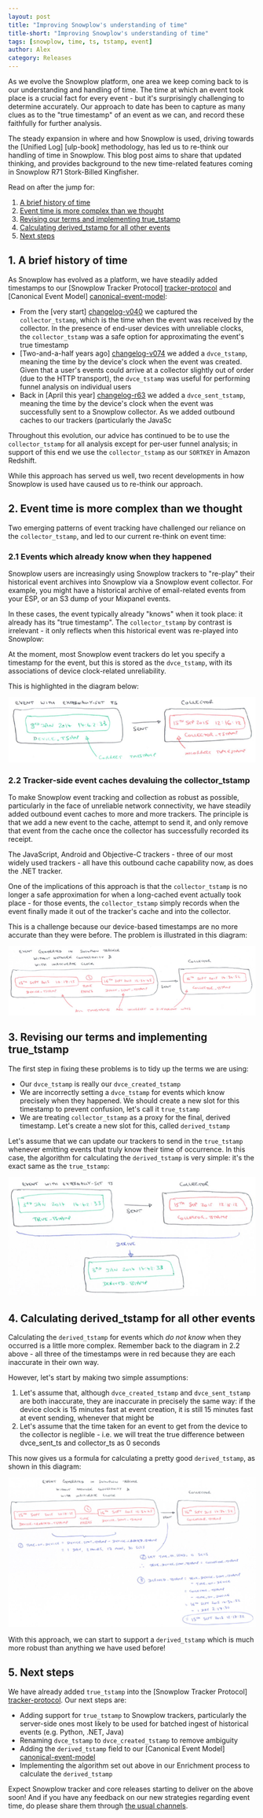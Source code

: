 ```yaml
---
layout: post
title: "Improving Snowplow's understanding of time"
title-short: "Improving Snowplow's understanding of time"
tags: [snowplow, time, ts, tstamp, event]
author: Alex
category: Releases
---
```


As we evolve the Snowplow platform, one area we keep coming back to is our understanding and handling of time. The time at which an event took place is a crucial fact for every event - but it's surprisingly challenging to determine accurately. Our approach to date has been to capture as many clues as to the "true timestamp" of an event as we can, and record these faithfully for further analysis.

The steady expansion in where and how Snowplow is used, driving towards the [Unified Log] [ulp-book] methodology, has led us to re-think our handling of time in Snowplow. This blog post aims to share that updated thinking, and provides background to the new time-related features coming in Snowplow R71 Stork-Billed Kingfisher.

Read on after the jump for:

1. [A brief history of time](/blog/2015/09/15/improving-snowplows-understanding-of-time/#history)
2. [Event time is more complex than we thought](/blog/2015/09/15/improving-snowplows-understanding-of-time/#rationale)
3. [Revising our terms and implementing true_tstamp](/blog/2015/09/15/improving-snowplows-understanding-of-time/#true-ts)
4. [Calculating derived_tstamp for all other events](/blog/2015/09/15/improving-snowplows-understanding-of-time/#derived-ts)
5. [Next steps](/blog/2015/09/15/improving-snowplows-understanding-of-time/#next-steps)

<!--more-->

<h2 id="history">1. A brief history of time</h2>

As Snowplow has evolved as a platform, we have steadily added timestamps to our [Snowplow Tracker Protocol] [tracker-protocol] and [Canonical Event Model] [canonical-event-model]:

* From the [very start] [changelog-v040] we captured the `collector_tstamp`, which is the time when the event was received by the collector. In the presence of end-user devices with unreliable clocks, the `collector_tstamp` was a safe option for approximating the event's true timestamp
* [Two-and-a-half years ago] [changelog-v074] we added a `dvce_tstamp`, meaning the time by the device's clock when the event was created. Given that a user's events could arrive at a collector slightly out of order (due to the HTTP transport), the `dvce_tstamp` was useful for performing funnel analysis on individual users
* Back in [April this year] [changelog-r63] we added a `dvce_sent_tstamp`, meaning the time by the device's clock when the event was successfully sent to a Snowplow collector. As we added outbound caches to our trackers (particularly the JavaSc

Throughout this evolution, our advice has continued to be to use the `collector_tstamp` for all analysis except for per-user funnel analysis; in support of this end we use the `collector_tstamp` as our `SORTKEY` in Amazon Redshift.

While this approach has served us well, two recent developments in how Snowplow is used have caused us to re-think our approach.

<h2 id="rationale">2. Event time is more complex than we thought</h2>

Two emerging patterns of event tracking have challenged our reliance on the `collector_tstamp`, and led to our current re-think on event time:

<h3>2.1 Events which already know when they happened</h3>

Snowplow users are increasingly using Snowplow trackers to "re-play" their historical event archives into Snowplow via a Snowplow event collector. For example, you might have a historical archive of email-related events from your ESP, or an S3 dump of your Mixpanel events.

In these cases, the event typically already "knows" when it took place: it already has its "true timestamp". The `collector_tstamp` by contrast is irrelevant - it only reflects when this historical event was re-played into Snowplow:

At the moment, most Snowplow event trackers do let you specify a timestamp for the event, but this is stored as the `dvce_tstamp`, with its associations of device clock-related unreliability.

This is highlighted in the diagram below:

![true-ts-problem][true-ts-problem]

<h3>2.2 Tracker-side event caches devaluing the collector_tstamp</h3>

To make Snowplow event tracking and collection as robust as possible, particularly in the face of unreliable network connectivity, we have steadily added outbound event caches to more and more trackers. The principle is that we add a new event to the cache, attempt to send it, and only remove that event from the cache once the collector has successfully recorded its receipt.

The JavaScript, Android and Objective-C trackers - three of our most widely used trackers - all have this outbound cache capability now, as does the .NET tracker.

One of the implications of this approach is that the `collector_tstamp` is no longer a safe approximation for when a long-cached event actually took place - for those events, the `collector_tstamp` simply records when the event finally made it out of the tracker's cache and into the collector.

This is a challenge because our device-based timestamps are no more accurate than they were before. The problem is illustrated in this diagram:

![cache-problem][cache-problem]

<h2 id="true-ts">3. Revising our terms and implementing true_tstamp</h2>

The first step in fixing these problems is to tidy up the terms we are using:

* Our `dvce_tstamp` is really our `dvce_created_tstamp`
* We are incorrectly setting a `dvce_tstamp` for events which know precisely when they happened. We should create a new slot for this timestamp to prevent confusion, let's call it `true_tstamp`
* We are treating `collector_tstamp` as a proxy for the final, derived timestamp. Let's create a new slot for this, called `derived_tstamp`

Let's assume that we can update our trackers to send in the `true_tstamp` whenever emitting events that truly know their time of occurrence. In this case, the algorithm for calculating the `derived_tstamp` is very simple: it's the exact same as the `true_tstamp`:

![true-ts-solution][true-ts-solution]

<h2 id="derived-ts">4. Calculating derived_tstamp for all other events</h2>

Calculating the `derived_tstamp` for events which *do not know* when they occurred is a little more complex. Remember back to the diagram in 2.2 above - all three of the timestamps were in red because they are each inaccurate in their own way.

However, let's start by making two simple assumptions:

1. Let's assume that, although `dvce_created_tstamp` and `dvce_sent_tstamp` are both inaccurate, they are inaccurate in precisely the same way: if the device clock is 15 minutes fast at event creation, it is still 15 minutes fast at event sending, whenever that might be
2. Let's assume that the time taken for an event to get from the device to the collector is neglible - i.e. we will treat the true difference between dvce_sent_ts and collector_ts as 0 seconds

This now gives us a formula for calculating a pretty good `derived_tstamp`, as shown in this diagram:

![cache-solution][cache-solution]

With this approach, we can start to support a `derived_tstamp` which is much more robust than anything we have used before!

<h2 id="next-steps">5. Next steps</h2>

We have already added `true_tstamp` into the [Snowplow Tracker Protocol] [tracker-protocol]. Our next steps are:

* Adding support for `true_tstamp` to Snowplow trackers, particularly the server-side ones most likely to be used for batched ingest of historical events (e.g. Python, .NET, Java)
* Renaming `dvce_tstamp` to `dvce_created_tstamp` to remove ambiguity
* Adding the `derived_tstamp` field to our [Canonical Event Model] [canonical-event-model]
* Implementing the algorithm set out above in our Enrichment process to calculate the `derived_tstamp`

Expect Snowplow tracker and core releases starting to deliver on the above soon! And if you have any feedback on our new strategies regarding event time, do please share them through [the usual channels][talk-to-us].

[tracker-protocol]: https://github.com/snowplow/snowplow/wiki/snowplow-tracker-protocol
[canonical-event-model]: https://github.com/snowplow/snowplow/wiki/canonical-event-model

[true-ts-problem]: /assets/img/blog/2015/09/true-ts-problem.png
[true-ts-solution]: /assets/img/blog/2015/09/true-ts-solution.png
[cache-problem]: /assets/img/blog/2015/09/cache-problem.png
[cache-solution]: /assets/img/blog/2015/09/cache-solution.png

[changelog-v040]: https://github.com/snowplow/snowplow/blob/master/CHANGELOG#L1436
[changelog-v074]: https://github.com/snowplow/snowplow/blob/master/CHANGELOG#L1150
[changelog-r63]: https://github.com/snowplow/snowplow/blob/master/CHANGELOG#L268

[talk-to-us]: https://github.com/snowplow/snowplow/wiki/Talk-to-us
